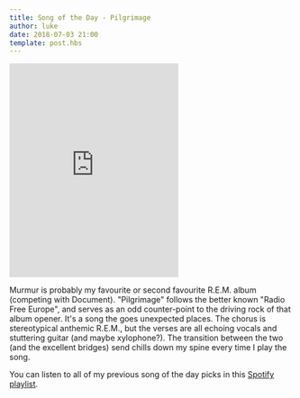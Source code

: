 ```yaml
---
title: Song of the Day - Pilgrimage
author: luke
date: 2018-07-03 21:00
template: post.hbs
---
```


<iframe src="https://open.spotify.com/embed/track/0E1dr4uLVabLlieKbkMdPt" width="300" height="380" frameborder="0" allowtransparency="true" allow="encrypted-media"></iframe>

Murmur is probably my favourite or second favourite R.E.M. album (competing with Document). "Pilgrimage"
follows the better known "Radio Free Europe", and serves as an odd counter-point to the driving rock of that
album opener. It's a song the goes unexpected places. The chorus is stereotypical anthemic R.E.M.,
but the verses are all echoing vocals and stuttering guitar (and maybe xylophone?). The transition
between the two (and the excellent bridges) send chills down my spine every time I play the song.

You can listen to all of my previous song of the day picks in this [Spotify playlist](https://open.spotify.com/user/lhansford/playlist/5g8D964wkh7avEqmzD5LKY?si=yEPUBg2UQrW4tOPJrPe9Ug).
